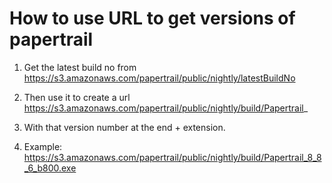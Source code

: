 # How to use URL to get versions of papertrail

1. Get the latest build no from https://s3.amazonaws.com/papertrail/public/nightly/latestBuildNo
 
2. Then use it to create a url https://s3.amazonaws.com/papertrail/public/nightly/build/Papertrail_
 
3. With that version number at the end + extension.

4. Example: https://s3.amazonaws.com/papertrail/public/nightly/build/Papertrail_8_8_6_b800.exe
